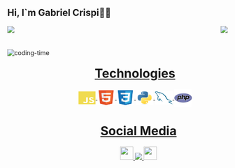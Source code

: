 ## Hi, I`m Gabriel Crispi👨‍💻

<div>
  <a href="https://github.com/GabrielCCrispi">
   <img height="175em" src="https://github-readme-stats-sigma-five.vercel.app/api?username=gabrielccrispi&show_icons=true&theme=tokyonight&count_private=true" />
  <img align="right" height="175em" src="https://github-readme-stats.vercel.app/api/top-langs/?username=gabrielccrispi&layout=compact&theme=dark"/>
</div>
<br>
  
<div  align="center"> 
  <div style="display: inline_block"><br>
    <img align="left" height="250" alt="coding-time" src="https://i.pinimg.com/originals/cd/59/d6/cd59d626dc86397fe45080e6e9c7027d.gif">
    <div>
    <h1 align="center">Technologies</h1>
    <img align="center" alt="Js" height="30" width="40" src="https://raw.githubusercontent.com/devicons/devicon/master/icons/javascript/javascript-plain.svg">
    <img align="center" alt="HTML" height="35" width="40" src="https://raw.githubusercontent.com/devicons/devicon/master/icons/html5/html5-original.svg">
    <img align="center" alt="CSS" height="35" width="40" src="https://raw.githubusercontent.com/devicons/devicon/master/icons/css3/css3-original.svg">
    <img align="center" alt="Python" height="35" width="40" src="https://raw.githubusercontent.com/devicons/devicon/master/icons/python/python-original.svg">
    <img align="center" alt="MySQL" height="30" width="40"src="https://raw.githubusercontent.com/devicons/devicon/master/icons/mysql/mysql-original.svg">
    <img align="center" alt="PHP" height="40" width="40" src="https://raw.githubusercontent.com/devicons/devicon/master/icons/php/php-original.svg">
      
   </div>
    
  
  <h1 align="center">Social Media</h1> 
     <a href= "https://www.linkedin.com/in/gabriel-crispi-0028b0280/";>
       <img style="width:30px;height:30px;" src="https://t.ctcdn.com.br/09Y6BbLFxNn7XGCYRGzEI0p0oy8=/400x400/smart/filters:format(webp)/i490027.jpeg">
     </a>   
      <a href = "mailto: gabrielcrispi02@hotmail.com">
        <img height="30"; src="https://logosmarcas.net/wp-content/uploads/2021/02/Outlook-Logo.png">
     </a>
     <a href = "https://www.instagram.com/gabriel_crispi/">
        <img style="width:30px;height:30px;" src="https://upload.wikimedia.org/wikipedia/commons/thumb/a/a5/Instagram_icon.png/2048px-Instagram_icon.png">
     </a>
    
</div>
  
  
